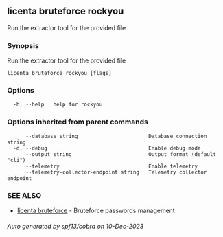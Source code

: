 ## licenta bruteforce rockyou

Run the extractor tool for the provided file

### Synopsis

Run the extractor tool for the provided file

```
licenta bruteforce rockyou [flags]
```

### Options

```
  -h, --help   help for rockyou
```

### Options inherited from parent commands

```
      --database string                       Database connection string
  -d, --debug                                 Enable debug mode
      --output string                         Output format (default "cli")
      --telemetry                             Enable telemetry
      --telemetry-collector-endpoint string   Telemetry collector endpoint
```

### SEE ALSO

* [licenta bruteforce](licenta_bruteforce.md)	 - Bruteforce passwords management

###### Auto generated by spf13/cobra on 10-Dec-2023
